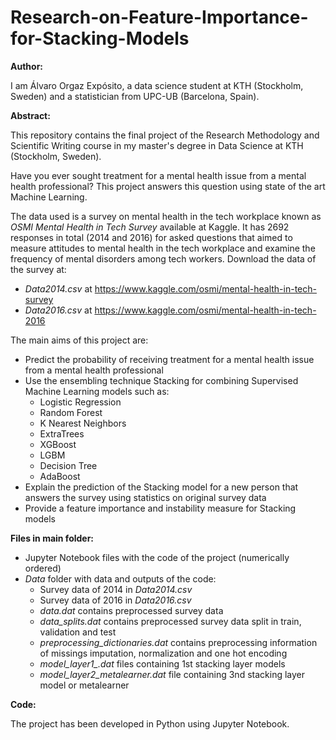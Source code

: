 # Research-on-Feature-Importance-for-Stacking-Models

**Author:**

I am Álvaro Orgaz Expósito, a data science student at KTH (Stockholm, Sweden) and a statistician from UPC-UB (Barcelona, Spain).

**Abstract:** 

This repository contains the final project of the Research Methodology and Scientific Writing course in my master's degree in Data Science at KTH (Stockholm, Sweden).

Have you ever sought treatment for a mental health issue from a mental health professional? This project answers this question using state of the art Machine Learning.

The data used is a survey on mental health in the tech workplace known as *OSMI Mental Health in Tech Survey* available at Kaggle. It has 2692 responses in total (2014 and 2016) for asked questions that aimed to measure attitudes to mental health in the tech workplace and examine the frequency of mental disorders among tech workers. Download the data of the survey at:
- *Data2014.csv* at https://www.kaggle.com/osmi/mental-health-in-tech-survey
- *Data2016.csv* at https://www.kaggle.com/osmi/mental-health-in-tech-2016

The main aims of this project are:
- Predict the probability of receiving treatment for a mental health issue from a mental health professional
- Use the ensembling technique Stacking for combining Supervised Machine Learning models such as:
  - Logistic Regression
  - Random Forest
  - K Nearest Neighbors
  - ExtraTrees
  - XGBoost
  - LGBM
  - Decision Tree
  - AdaBoost
- Explain the prediction of the Stacking model for a new person that answers the survey using statistics on original survey data
- Provide a feature importance and instability measure for Stacking models

**Files in main folder:**
- Jupyter Notebook files with the code of the project (numerically ordered)
- *Data* folder with data and outputs of the code:
  + Survey data of 2014 in *Data2014.csv*
  + Survey data of 2016 in *Data2016.csv*
  + *data.dat* contains preprocessed survey data
  + *data_splits.dat* contains preprocessed survey data split in train, validation and test
  + *preprocessing_dictionaries.dat* contains preprocessing information of missings imputation, normalization and one hot encoding
  + *model_layer1_.dat* files containing 1st stacking layer models
  + *model_layer2_metalearner.dat* file containing 3nd stacking layer model or metalearner

**Code:** 

The project has been developed in Python using Jupyter Notebook.
